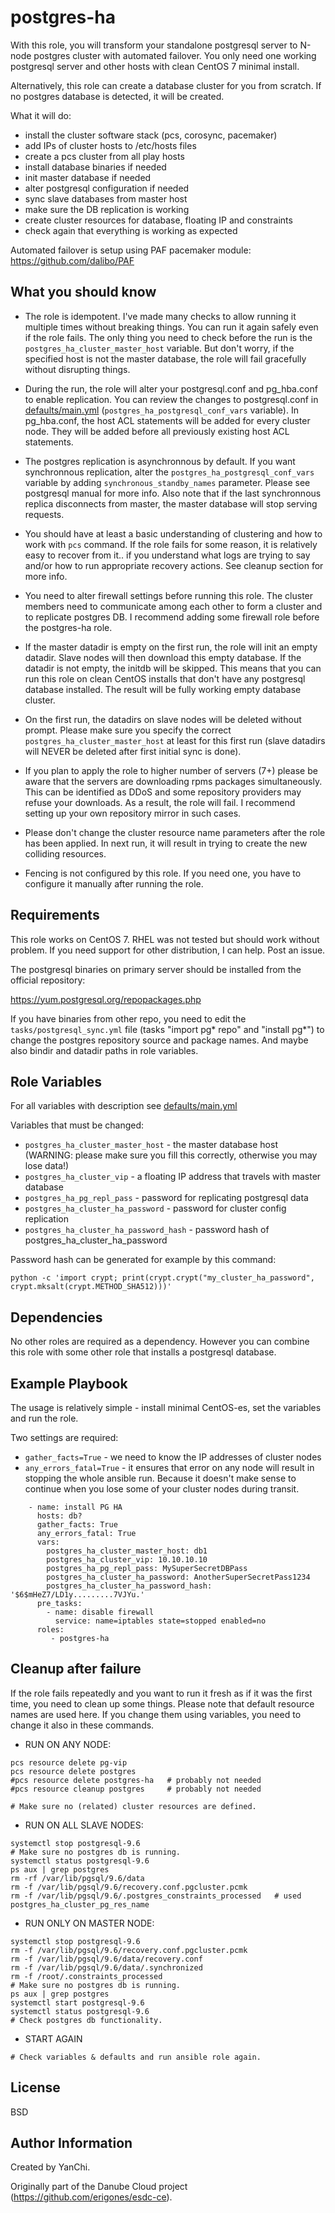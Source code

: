 postgres-ha
===========

With this role, you will transform your standalone postgresql server to N-node postgres cluster with automated failover. You only need one working postgresql server and other hosts with clean CentOS 7 minimal install.

Alternatively, this role can create a database cluster for you from scratch. If no postgres database is detected, it will be created.

What it will do:
- install the cluster software stack (pcs, corosync, pacemaker)
- add IPs of cluster hosts to /etc/hosts files
- create a pcs cluster from all play hosts
- install database binaries if needed
- init master database if needed
- alter postgresql configuration if needed
- sync slave databases from master host
- make sure the DB replication is working
- create cluster resources for database, floating IP and constraints
- check again that everything is working as expected

Automated failover is setup using PAF pacemaker module: https://github.com/dalibo/PAF

What you should know
--------------------

- The role is idempotent. I've made many checks to allow running it multiple times without breaking things. You can run it again safely even if the role fails. The only thing you need to check before the run is the `postgres_ha_cluster_master_host` variable. But don't worry, if the specified host is not the master database, the role will fail gracefully without disrupting things.

- During the run, the role will alter your postgresql.conf and pg_hba.conf to enable replication. You can review the changes to postgresql.conf in [defaults/main.yml](defaults/main.yml) (`postgres_ha_postgresql_conf_vars` variable). In pg_hba.conf, the host ACL statements will be added for every cluster node. They will be added before all previously existing host ACL statements.

- The postgres replication is asynchronnous by default. If you want synchronnous replication, alter the `postgres_ha_postgresql_conf_vars` variable by adding `synchronous_standby_names` parameter. Please see postgresql manual for more info. Also note that if the last synchronnous replica disconnects from master, the master database will stop serving requests.

- You should have at least a basic understanding of clustering and how to work with `pcs` command. If the role fails for some reason, it is relatively easy to recover from it.. if you understand what logs are trying to say and/or how to run appropriate recovery actions. See cleanup section for more info.

- You need to alter firewall settings before running this role. The cluster members need to communicate among each other to form a cluster and to replicate postgres DB. I recommend adding some firewall role before the postgres-ha role.

- If the master datadir is empty on the first run, the role will init an empty datadir. Slave nodes will then download this empty database. If the datadir is not empty, the initdb will be skipped. This means that you can run this role on clean CentOS installs that don't have any postgresql database installed. The result will be fully working empty database cluster.

- On the first run, the datadirs on slave nodes will be deleted without prompt. Please make sure you specify the correct `postgres_ha_cluster_master_host` at least for this first run (slave datadirs will NEVER be deleted after first initial sync is done).

- If you plan to apply the role to higher number of servers (7+) please be aware that the servers are downloading rpms packages simultaneously. This can be identified as DDoS and some repository providers may refuse your downloads. As a result, the role will fail. I recommend setting up your own repository mirror in such cases.

- Please don't change the cluster resource name parameters after the role has been applied. In next run, it will result in trying to create the new colliding resources.

- Fencing is not configured by this role. If you need one, you have to configure it manually after running the role.

Requirements
------------

This role works on CentOS 7. RHEL was not tested but should work without problem. If you need support for other distribution, I can help. Post an issue.

The postgresql binaries on primary server should be installed from the official repository:

https://yum.postgresql.org/repopackages.php

If you have binaries from other repo, you need to edit the `tasks/postgresql_sync.yml` file (tasks "import pg* repo" and "install pg*") to change the postgres repository source and package names. And maybe also bindir and datadir paths in role variables.

Role Variables
--------------

For all variables with description see [defaults/main.yml](defaults/main.yml)

Variables that must be changed:
- `postgres_ha_cluster_master_host`        -    the master database host (WARNING: please make sure you fill this correctly, otherwise you may lose data!)
- `postgres_ha_cluster_vip`                -    a floating IP address that travels with master database
- `postgres_ha_pg_repl_pass`               -    password for replicating postgresql data
- `postgres_ha_cluster_ha_password`        -    password for cluster config replication
- `postgres_ha_cluster_ha_password_hash`   -    password hash of postgres_ha_cluster_ha_password

Password hash can be generated for example by this command:

`python -c 'import crypt; print(crypt.crypt("my_cluster_ha_password", crypt.mksalt(crypt.METHOD_SHA512)))'`

Dependencies
------------

No other roles are required as a dependency. However you can combine this role with some other role that installs a postgresql database.

Example Playbook
----------------

The usage is relatively simple - install minimal CentOS-es, set the variables and run the role.

Two settings are required:
- `gather_facts=True`        - we need to know the IP addresses of cluster nodes
- `any_errors_fatal=True`    - it ensures that error on any node will result in stopping the whole ansible run. Because it doesn't make sense to continue when you lose some of your cluster nodes during transit.

```
    - name: install PG HA
      hosts: db?
      gather_facts: True
      any_errors_fatal: True
      vars:
        postgres_ha_cluster_master_host: db1
        postgres_ha_cluster_vip: 10.10.10.10
        postgres_ha_pg_repl_pass: MySuperSecretDBPass
        postgres_ha_cluster_ha_password: AnotherSuperSecretPass1234
        postgres_ha_cluster_ha_password_hash: '$6$mHeZ7/LD1y.........7VJYu.'
      pre_tasks:
        - name: disable firewall
          service: name=iptables state=stopped enabled=no
      roles:
         - postgres-ha
```

Cleanup after failure
---------------------

If the role fails repeatedly and you want to run it fresh as if it was the first time, you need to clean up some things.
Please note that default resource names are used here. If you change them using variables, you need to change it also in these commands.

- RUN ON ANY NODE:
```
pcs resource delete pg-vip
pcs resource delete postgres
#pcs resource delete postgres-ha   # probably not needed
#pcs resource cleanup postgres     # probably not needed

# Make sure no (related) cluster resources are defined.
```
- RUN ON ALL SLAVE NODES:
```
systemctl stop postgresql-9.6
# Make sure no postgres db is running.
systemctl status postgresql-9.6
ps aux | grep postgres
rm -rf /var/lib/pgsql/9.6/data
rm -f /var/lib/pgsql/9.6/recovery.conf.pgcluster.pcmk
rm -f /var/lib/pgsql/9.6/.postgres_constraints_processed   # used postgres_ha_cluster_pg_res_name
```
- RUN ONLY ON MASTER NODE:
```
systemctl stop postgresql-9.6
rm -f /var/lib/pgsql/9.6/recovery.conf.pgcluster.pcmk
rm -f /var/lib/pgsql/9.6/data/recovery.conf
rm -f /var/lib/pgsql/9.6/data/.synchronized
rm -f /root/.constraints_processed
# Make sure no postgres db is running.
ps aux | grep postgres
systemctl start postgresql-9.6
systemctl status postgresql-9.6
# Check postgres db functionality.
```
- START AGAIN
```
# Check variables & defaults and run ansible role again.
```


License
-------

BSD

Author Information
------------------

Created by YanChi.

Originally part of the Danube Cloud project (https://github.com/erigones/esdc-ce).


